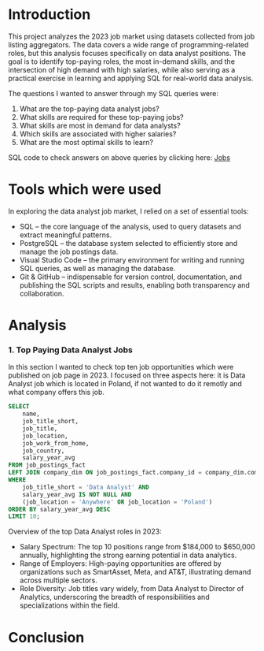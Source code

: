 # Introduction
This project analyzes the 2023 job market using datasets collected from job listing aggregators. The data covers a wide range of programming-related roles, but this analysis focuses specifically on data analyst positions. The goal is to identify top-paying roles, the most in-demand skills, and the intersection of high demand with high salaries, while also serving as a practical exercise in learning and applying SQL for real-world data analysis.

The questions I wanted to answer through my SQL queries were:
1. What are the top-paying data analyst jobs?
2. What skills are required for these top-paying jobs?
3. What skills are most in demand for data analysts?
4. Which skills are associated with higher salaries?
5. What are the most optimal skills to learn?

SQL code to check answers on above queries by clicking here: [Jobs](https://github.com/mknysiak/Postgres/blob/main/project.sql)  

# Tools which were used
In exploring the data analyst job market, I relied on a set of essential tools:

- SQL – the core language of the analysis, used to query datasets and extract meaningful patterns.
- PostgreSQL – the database system selected to efficiently store and manage the job postings data.
- Visual Studio Code – the primary environment for writing and running SQL queries, as well as managing the database.
- Git & GitHub – indispensable for version control, documentation, and publishing the SQL scripts and results, enabling both transparency and collaboration.

# Analysis

### 1. Top Paying Data Analyst Jobs
In this section I wanted to check top ten job opportunities which were published on job page in 2023. I focused on three aspects here: it is Data Analyst job which is located in Poland, if not wanted to do it remotly and what company offers this job.

```sql
SELECT
    name,
    job_title_short,
    job_title,
    job_location,
    job_work_from_home,
    job_country,
    salary_year_avg
FROM job_postings_fact
LEFT JOIN company_dim ON job_postings_fact.company_id = company_dim.company_id
WHERE 
    job_title_short = 'Data Analyst' AND
    salary_year_avg IS NOT NULL AND
    (job_location = 'Anywhere' OR job_location = 'Poland')
ORDER BY salary_year_avg DESC
LIMIT 10;
```

Overview of the top Data Analyst roles in 2023:
- Salary Spectrum: The top 10 positions range from $184,000 to $650,000 annually, highlighting the strong earning potential in data analytics.
- Range of Employers: High-paying opportunities are offered by organizations such as SmartAsset, Meta, and AT&T, illustrating demand across multiple sectors.
- Role Diversity: Job titles vary widely, from Data Analyst to Director of Analytics, underscoring the breadth of responsibilities and specializations within the field.


# Conclusion


